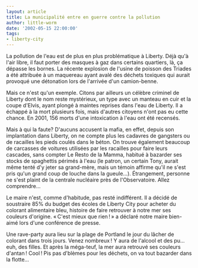 ```yaml
---
layout: article
title: La municipalité entre en guerre contre la pollution
author: little-worm
date: '2002-05-15 22:00:00'
tags:
- liberty-city
---
```


La pollution de l'eau est de plus en plus problématique à Liberty. Déjà qu'à l'air libre, il faut porter des masques à gaz dans certains quartiers, là, ça dépasse les bornes. La récente explosion de l'usine de poisson des Triades a été attribuée à un maquereau ayant avalé des déchets toxiques qui aurait provoqué une détonation lors de l'arrivée d'un camion-benne.

Mais ce n'est qu'un exemple. Citons par ailleurs un célèbre criminel de Liberty dont le nom reste mystérieux, un type avec un manteau en cuir et la coupe d'Elvis, ayant plongé à maintes reprises dans l'eau de Liberty. Il a échappé à la mort plusieurs fois, mais d'autres citoyens n'ont pas eu cette chance. En 2001, 156 morts d'une intoxication à l'eau ont été recensés.

Mais à qui la faute? D'aucuns accusent la mafia, en effet, depuis son implantation dans Liberty, on ne compte plus les cadavres de gangsters ou de racailles les pieds coulés dans le béton. On trouve également beaucoup de carcasses de voitures utilisées par les racailles pour faire leurs cascades, sans compter Le Resto de la Mamma, habitué à bazarder ses stocks de spaghettis périmés à l'eau (le patron, un certain Tony, aurait même tenté d'y jeter sa grand-mère, mais un témoin affirme qu'il ne s'est pris qu'un grand coup de louche dans la gueule…). Étrangement, personne ne s'est plaint de la centrale nucléaire près de l'Observatoire. Allez comprendre…

Le maire n'est, comme d'habitude, pas resté indifférent. Il a décidé de soustraire 85% du budget des écoles de Liberty City pour acheter du colorant alimentaire bleu, histoire de faire retrouver à notre mer ses couleurs d'origine. « C'est mieux que rien ! » a déclaré notre maire bien-aimé lors d'une conférence de presse.

Une rave-party aura lieu sur la plage de Portland le jour du lâcher de colorant dans trois jours. Venez nombreux ! Y aura de l'alcool et des pu… euh, des filles. Et après la méga-teuf, la mer aura retrouvé ses couleurs d'antan ! Cool ! Pis pas d'blèmes pour les déchets, on va tout bazarder dans la flotte…